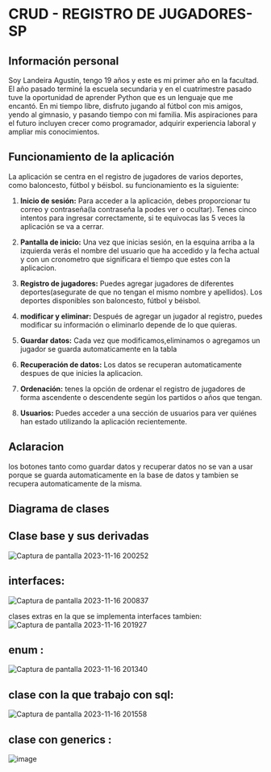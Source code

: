 # CRUD - REGISTRO DE JUGADORES-SP

## Información personal
Soy Landeira Agustín, tengo 19 años y este es mi primer año en la facultad. El año pasado terminé la escuela secundaria y en el cuatrimestre pasado tuve la oportunidad de aprender Python que es un lenguaje que me encantó. En mi tiempo libre, disfruto jugando al fútbol con mis amigos, yendo al gimnasio, y pasando tiempo con mi familia. Mis aspiraciones para el futuro incluyen crecer como programador, adquirir experiencia laboral y ampliar mis conocimientos.

## Funcionamiento de la aplicación

La aplicación se centra en el registro de jugadores de varios deportes, como baloncesto, fútbol y béisbol. su funcionamiento es la siguiente:

1. **Inicio de sesión:** Para acceder a la aplicación, debes proporcionar tu correo y contraseña(la contraseña la podes ver o ocultar). Tenes cinco intentos para ingresar correctamente, si te equivocas las 5 veces la aplicación se va a cerrar.

2. **Pantalla de inicio:** Una vez que inicias sesión, en la esquina arriba a la izquierda verás el nombre del usuario que ha accedido y la fecha actual y con un cronometro que significara el tiempo que estes con la aplicacion.

3. **Registro de jugadores:** Puedes agregar jugadores de diferentes deportes(asegurate de que no tengan el mismo nombre y apellidos). Los deportes disponibles son baloncesto, fútbol y béisbol.

4. **modificar y eliminar:** Después de agregar un jugador al registro, puedes modificar su información o eliminarlo depende de lo que quieras.

5. **Guardar datos:** Cada vez que modificamos,eliminamos o agregamos un jugador se guarda automaticamente en la tabla

6. **Recuperación de datos:** Los datos se recuperan automaticamente despues de que inicies la aplicacion.

7. **Ordenación:** tenes la opción de ordenar el registro de jugadores de forma ascendente o descendente según los partidos o años que tengan.

8. **Usuarios:** Puedes acceder a una sección de usuarios para ver quiénes han estado utilizando la aplicación recientemente.

## Aclaracion
los botones tanto como guardar datos y recuperar datos no se van a usar porque se guarda automaticamente en la base de datos y tambien se recupera automaticamente de la misma.
## Diagrama de clases

## Clase base y sus derivadas
![Captura de pantalla 2023-11-16 200252](https://github.com/agus2023/Landeira.Agustin.SegundoParcial/assets/122326040/42dfa0ec-94cb-4adb-bef2-34b7d16d47a6)

## interfaces:
![Captura de pantalla 2023-11-16 200837](https://github.com/agus2023/Landeira.Agustin.SegundoParcial/assets/122326040/5a54826f-aa2a-4677-b84f-83ee620461f8)

clases extras en la que se implementa interfaces tambien:
![Captura de pantalla 2023-11-16 201927](https://github.com/agus2023/Landeira.Agustin.SegundoParcial/assets/122326040/0ce59140-70e9-4b48-9988-1a3c9f4a99bb)

## enum :
![Captura de pantalla 2023-11-16 201340](https://github.com/agus2023/Landeira.Agustin.SegundoParcial/assets/122326040/f74fcf69-8d11-41b9-93e9-4e200b969b9b)

## clase con la que trabajo con sql:
![Captura de pantalla 2023-11-16 201558](https://github.com/agus2023/Landeira.Agustin.SegundoParcial/assets/122326040/8db2d751-a910-4ee5-b440-b23c477fc881)

## clase con generics :
![image](https://github.com/agus2023/Landeira.Agustin.SegundoParcial/assets/122326040/28f10022-50a4-47e4-b82f-42fd74a49dee)










